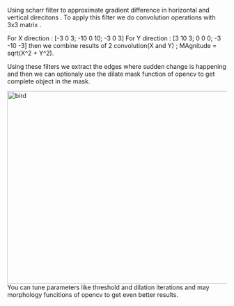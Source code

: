 Using scharr filter to approximate gradient difference in horizontal and vertical direcitons . To apply this filter we do convolution operations with 3x3 matrix .

For X direction : [-3 0 3; -10 0 10; -3 0 3]
For Y direction : [3 10 3; 0 0 0; -3 -10 -3]
then we combine results of 2 convolution(X and Y) ; MAgnitude = sqrt(X^2 + Y^2).

Using these filters we extract the edges where sudden change is happening and then we can optionaly use the dilate mask function of opencv to get complete object in the mask.


<img width="618" height="443" alt="bird" src="https://github.com/user-attachments/assets/8366b0b4-0f0a-4e79-82ac-a43fa8116f92" />
You can tune parameters like threshold and dilation iterations and may morphology funcitions of opencv to get even better results.
